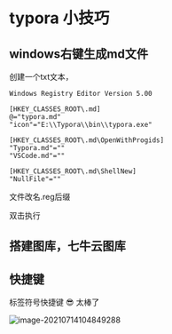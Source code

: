 # typora 小技巧





## windows右键生成md文件

创建一个txt文本，

```
Windows Registry Editor Version 5.00

[HKEY_CLASSES_ROOT\.md]
@="typora.md"
"icon"="E:\\Typora\\bin\\typora.exe"

[HKEY_CLASSES_ROOT\.md\OpenWithProgids]
"Typora.md"=""
"VSCode.md"=""

[HKEY_CLASSES_ROOT\.md\ShellNew]
"NullFile"=""
```

文件改名.reg后缀

双击执行



## 搭建图库，七牛云图库





## 快捷键

标签符号快捷键 😎  太棒了

![image-20210714104849288](https://img.bookins.cn/img/20210714104849.png)

